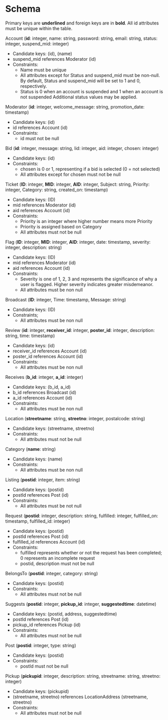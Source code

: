# Schema
Primary keys are __underlined__ and foreign keys are in **bold**.
All id attributes must be unique within the table.


Account (__id__: integer, name: string, password: string, email: string, status: integer, suspend_mid: integer)
- Candidate keys: (id), (name)
- suspend_mid references Moderator (id)
- Constraints: 
  - Name must be unique
  - All attributes except for Status and suspend_mid must be non-null. By default, Status and suspend_mid will be set to 1 and 0, respectively.
  - Status is 0 when an account is suspended and 1 when an account is not suspended Additional status values may be applied.

Moderator (**__id__**: integer, welcome_message: string, promotion_date: timestamp)
- Candidate keys: (id)
- id references Account (id)
- Constraints:
  - id must not be null

Bid (__id__: integer, message: string, lid: integer, aid: integer, chosen: integer)
- Candidate keys: (id)
- Constraints:
  - chosen is 0 or 1, representing if a bid is selected (0 = not selected)
  - All attributes except for chosen must not be null

Ticket (__ID__: integer, **MID**: integer, **AID**: integer, Subject: string, Priority: integer, Category: string, created_on: timestamp)
- Candidate keys: (ID)
- mid references Moderator (id)
- aid references Account (id)
- Constraints:
  - Priority is an integer where higher number means more Priority
  - Priority is assigned based on Category
  - All attributes must not be null

Flag (__ID__: integer, **MID**: integer, **AID**: integer, date: timestamp, severity: integer, description: string)
- Candidate keys: (ID)
- mid references Moderator (id)
- aid references Account (id)
- Constraints:
  - Severity is one of 1, 2, 3 and represents the significance of why a user is flagged. Higher severity indicates greater misdemeanor.
  - All attributes must be non null

Broadcast (__ID__: integer, Time: timestamp, Message: string)
- Candidate keys: (ID)
- Constraints;
  - All attributes must be non null

Review (__id__: integer, **receiver_id**: integer, **poster_id**: integer, description: string, time: timestamp)
- Candidate keys: (id)
- receiver_id references Account (id)
- poster_id references Account (id)
- Constraints:
  - All attributes must be non null

Receives (**__b_id__**: integer, **__a_id__**: integer)
- Candidate keys: (b_id, a_id)
- b_id references Broadcast (id)
- a_id references Account (id)
- Constraints:
  - All attributes must be non null

Location (__streetname__: string, __streetno__: integer, postalcode: string)
- Candidate keys: (streetname, streetno)
- Constraints:
  - All attributes must not be null

Category (__name__: string)
- Candidate keys: (name)
- Constraints:
  - All attributes must be non null

Listing (**__postid__**: integer, item: string)
- Candidate keys: (postid)
- postId references Post (id)
- Constraints:
  - All attributes must be not null

Request (**__postid__**: integer, description: string, fulfilled: integer, fulfilled_on: timestamp, fulfilled_id: integer)
- Candidate keys: (postid)
- postId references Post (id)
- fulfilled_id references Account (id)
- Constraints:
  - fulfilled represents whether or not the request has been completed; 0 represents an incomplete request
  - postid, description must not be null

BelongsTo (**__postid__**: integer, category: string)
- Candidate keys: (postid)
- Constraints:
  - All attributes must not be null

Suggests (**__postid__**: integer, __pickup_id__: integer, __suggestedtime__: datetime)
- Candidate keys: (postid, address, suggestedtime)
- postId references Post (id)
- pickup_id references Pickup (id)
- Constraints:
  - All attributes must not be null

Post (__postid__: integer, type: string)
- Candidate keys: (postid)
- Constraints:
  - postId must not be null

Pickup (__pickupid__: integer, description: string, streetname: string, streetno: integer)
- Candidate keys: (pickupid)
- (streetname, streetno) references LocationAddress (streetname, streetno)
- Constraints:
  - All attributes must not be null
